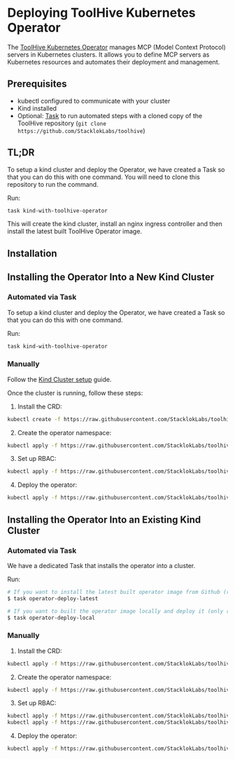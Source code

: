 # Deploying ToolHive Kubernetes Operator

The [ToolHive Kubernetes Operator](../../cmd/thv-operator/README.md) manages MCP (Model Context Protocol) servers in Kubernetes clusters. It allows you to define MCP servers as Kubernetes resources and automates their deployment and management.

## Prerequisites

- kubectl configured to communicate with your cluster
- Kind installed
- Optional: [Task](https://taskfile.dev/installation/) to run automated steps with a cloned copy of the ToolHive repository
  (`git clone https://github.com/StacklokLabs/toolhive`)


## TL;DR

To setup a kind cluster and deploy the Operator, we have created a Task so that you can do this with one command. You will need to clone this repository to run the command.

Run:
```bash
task kind-with-toolhive-operator
```

This will create the kind cluster, install an nginx ingress controller and then install the latest built ToolHive Operator image.

## Installation

## Installing the Operator Into a New Kind Cluster

### Automated via Task

To setup a kind cluster and deploy the Operator, we have created a Task so that you can do this with one command.

Run:
```bash
task kind-with-toolhive-operator
```

### Manually

Follow the [Kind Cluster setup](./setup-kind-cluster.md#manual-setup-setup--destroy-a-local-kind-cluster) guide.

Once the cluster is running, follow these steps:

1. Install the CRD:

```bash
kubectl create -f https://raw.githubusercontent.com/StacklokLabs/toolhive/main/deploy/operator/crds/toolhive.stacklok.dev_mcpservers.yaml
```

2. Create the operator namespace:

```bash
kubectl apply -f https://raw.githubusercontent.com/StacklokLabs/toolhive/main/deploy/operator/namespace.yaml
```

3. Set up RBAC:

```bash
kubectl apply -f https://raw.githubusercontent.com/StacklokLabs/toolhive/main/deploy/operator/toolhive_rbac.yaml
```

4. Deploy the operator:

```bash
kubectl apply -f https://raw.githubusercontent.com/StacklokLabs/toolhive/main/deploy/operator/operator.yaml
```

## Installing the Operator Into an Existing Kind Cluster

### Automated via Task

We have a dedicated Task that installs the operator into a cluster.

Run:

```bash
# If you want to install the latest built operator image from Github (recommended)
$ task operator-deploy-latest

# If you want to built the operator image locally and deploy it (only recommended if you're doing development around the Operator)
$ task operator-deploy-local
```

### Manually

1. Install the CRD:

```bash
kubectl apply -f https://raw.githubusercontent.com/StacklokLabs/toolhive/main/deploy/operator/crds/toolhive.stacklok.dev_mcpservers.yaml
```

2. Create the operator namespace:

```bash
kubectl apply -f https://raw.githubusercontent.com/StacklokLabs/toolhive/main/deploy/operator/namespace.yaml
```

3. Set up RBAC:

```bash
kubectl apply -f https://raw.githubusercontent.com/StacklokLabs/toolhive/main/deploy/operator/rbac.yaml
kubectl apply -f https://raw.githubusercontent.com/StacklokLabs/toolhive/main/deploy/operator/toolhive_rbac.yaml
```

4. Deploy the operator:

```bash
kubectl apply -f https://raw.githubusercontent.com/StacklokLabs/toolhive/main/deploy/operator/operator.yaml
```